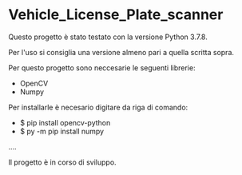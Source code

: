 # Vehicle_License_Plate_scanner

Questo progetto è stato testato con la versione Python 3.7.8.

Per l'uso si consiglia una versione almeno pari a quella scritta sopra.

Per questo progetto sono neccesarie le seguenti librerie:

- OpenCV
- Numpy

Per installarle è necesario digitare da riga di comando:

- $ pip install opencv-python
- $ py -m pip install numpy

....

Il progetto è in corso di sviluppo.
